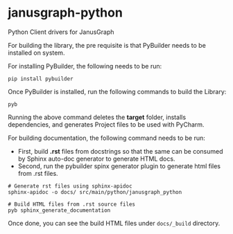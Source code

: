 # janusgraph-python
Python Client drivers for JanusGraph


For building the library, the pre requisite is that PyBuilder needs to be installed on system.

For installing PyBuilder, the following needs to be run:

```pip install pybuilder```

Once PyBuilder is installed, run the following commands to build the Library:

```pyb```

Running the above command deletes the <b>target</b> folder, installs dependencies, and generates Project files to be used with PyCharm.

For building documentation, the following command needs to be run:

- First, build <b>.rst</b> files from docstrings so that the same can be consumed by Sphinx auto-doc generator to generate HTML docs.
- Second, run the pybuilder spinx generator plugin to generate html files from .rst files.

```
# Generate rst files using sphinx-apidoc
sphinx-apidoc -o docs/ src/main/python/janusgraph_python
```

```
# Build HTML files from .rst source files
pyb sphinx_generate_documentation
```

Once done, you can see the build HTML files under ```docs/_build``` directory.
 